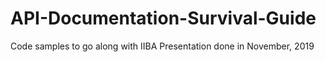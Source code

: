 # API-Documentation-Survival-Guide
Code samples to go along with IIBA Presentation done in November, 2019
